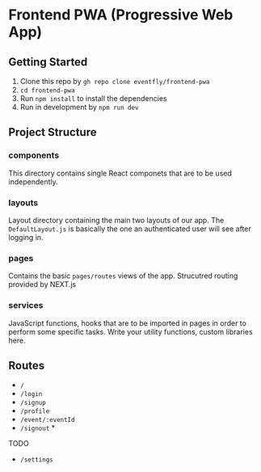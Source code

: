 # Frontend PWA (Progressive Web App)

## Getting Started
1. Clone this repo by `gh repo clone eventfly/frontend-pwa`
2. `cd frontend-pwa`
3. Run `npm install` to install the dependencies
4. Run in development by `npm run dev`

## Project Structure
### components
This directory contains single React componets that are to be used independently.

### layouts
Layout directory containing the main two layouts of our app. The `DefaultLayout.js` is basically the one an authenticated user will see after logging in.

### pages
Contains the basic `pages/routes` views of the app. Strucutred routing provided by NEXT.js

### services
JavaScript functions, hooks that are to be imported in pages in order to perform some specific tasks. Write your utility functions, custom libraries here.

## Routes
- `/`
- `/login`
- `/signup`
- `/profile`
- `/event/:eventId`
- `/signout` *

TODO
- `/settings`
